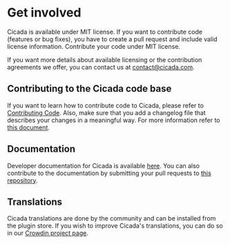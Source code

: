 # Get involved

Cicada is available under MIT license. If you want to contribute code (features or bug fixes), you have to create a pull request and include valid license information. Contribute your code under MIT license.

If you want more details about available licensing or the contribution agreements we offer, you can contact us at <contact@cicada.com>.

## Contributing to the Cicada code base
If you want to learn how to contribute code to Cicada, please refer to [Contributing Code](https://developer.cicada.com/docs/resources/guidelines/code/contribution.html).
Also, make sure that you add a changelog file that describes your changes in a meaningful way. For more information refer to [this document](https://github.com/cicada/cicada/blob/trunk/adr/2020-08-03-implement-new-changelog.md).

## Documentation

Developer documentation for Cicada is available [here](https://developer.cicada.com/docs/). You can also contribute to the documentation by submitting your pull requests to [this repository](https://github.com/cicada/docs).

## Translations

Cicada translations are done by the community and can be installed from the plugin store. If you wish to improve Cicada's translations, you can do so in our [Crowdin project page](https://crowdin.com/project/cicada6).
